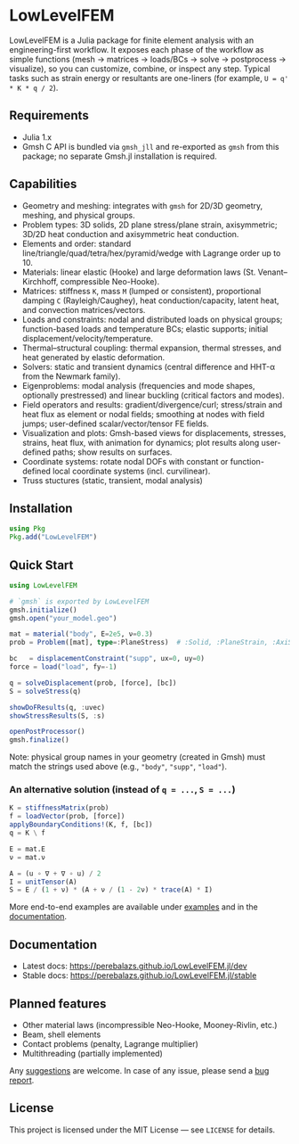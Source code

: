 # LowLevelFEM

LowLevelFEM is a Julia package for finite element analysis with an engineering-first workflow. It exposes each phase of the workflow as simple functions (mesh → matrices → loads/BCs → solve → postprocess → visualize), so you can customize, combine, or inspect any step. Typical tasks such as strain energy or resultants are one-liners (for example, `U = q' * K * q / 2`).

## Requirements

- Julia 1.x
- Gmsh C API is bundled via `gmsh_jll` and re-exported as `gmsh` from this package; no separate Gmsh.jl installation is required.

## Capabilities

- Geometry and meshing: integrates with `gmsh` for 2D/3D geometry, meshing, and physical groups.
- Problem types: 3D solids, 2D plane stress/plane strain, axisymmetric; 3D/2D heat conduction and axisymmetric heat conduction.
- Elements and order: standard line/triangle/quad/tetra/hex/pyramid/wedge with Lagrange order up to 10.
- Materials: linear elastic (Hooke) and large deformation laws (St. Venant–Kirchhoff, compressible Neo-Hooke).
- Matrices: stiffness `K`, mass `M` (lumped or consistent), proportional damping `C` (Rayleigh/Caughey), heat conduction/capacity, latent heat, and convection matrices/vectors.
- Loads and constraints: nodal and distributed loads on physical groups; function-based loads and temperature BCs; elastic supports; initial displacement/velocity/temperature.
- Thermal–structural coupling: thermal expansion, thermal stresses, and heat generated by elastic deformation.
- Solvers: static and transient dynamics (central difference and HHT-α from the Newmark family).
- Eigenproblems: modal analysis (frequencies and mode shapes, optionally prestressed) and linear buckling (critical factors and modes).
- Field operators and results: gradient/divergence/curl; stress/strain and heat flux as element or nodal fields; smoothing at nodes with field jumps; user-defined scalar/vector/tensor FE fields.
- Visualization and plots: Gmsh-based views for displacements, stresses, strains, heat flux, with animation for dynamics; plot results along user-defined paths; show results on surfaces.
- Coordinate systems: rotate nodal DOFs with constant or function-defined local coordinate systems (incl. curvilinear).
- Truss stuctures (static, transient, modal analysis)

## Installation

```julia
using Pkg
Pkg.add("LowLevelFEM")
```

## Quick Start

```julia
using LowLevelFEM

# `gmsh` is exported by LowLevelFEM
gmsh.initialize()
gmsh.open("your_model.geo")

mat = material("body", E=2e5, ν=0.3)
prob = Problem([mat], type=:PlaneStress)  # :Solid, :PlaneStrain, :AxiSymmetric, :HeatConduction, ...

bc   = displacementConstraint("supp", ux=0, uy=0)
force = load("load", fy=-1)

q = solveDisplacement(prob, [force], [bc])
S = solveStress(q)

showDoFResults(q, :uvec)
showStressResults(S, :s)

openPostProcessor()
gmsh.finalize()
```

Note: physical group names in your geometry (created in Gmsh) must match the strings used above (e.g., `"body"`, `"supp"`, `"load"`).

### An alternative solution (instead of `q = ...`, `S = ...`)

```julia
K = stiffnessMatrix(prob)
f = loadVector(prob, [force])
applyBoundaryConditions!(K, f, [bc])
q = K \ f

E = mat.E
ν = mat.ν

A = (u ∘ ∇ + ∇ ∘ u) / 2
I = unitTensor(A)
S = E / (1 + ν) * (A + ν / (1 - 2ν) * trace(A) * I)
```

More end-to-end examples are available under [examples](https://github.com/perebalazs/LowLevelFEM.jl/tree/main/examples) and in the [documentation](https://perebalazs.github.io/LowLevelFEM.jl/stable/).

## Documentation

- Latest docs: <https://perebalazs.github.io/LowLevelFEM.jl/dev>
- Stable docs: <https://perebalazs.github.io/LowLevelFEM.jl/stable>

## Planned features

- Other material laws (incompressible Neo-Hooke, Mooney-Rivlin, etc.)
- Beam, shell elements
- Contact problems (penalty, Lagrange multiplier)
- Multithreading (partially implemented)

Any [suggestions](https://github.com/perebalazs/LowLevelFEM.jl/discussions) are welcome. In case of any issue, please send a [bug report](https://github.com/perebalazs/LowLevelFEM.jl/issues).

## License

This project is licensed under the MIT License — see `LICENSE` for details.

